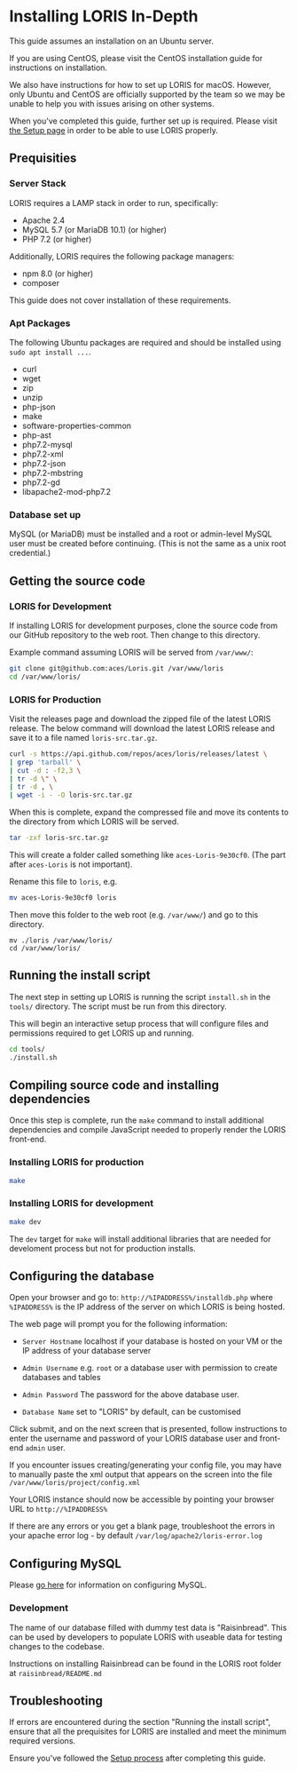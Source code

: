 # Installing LORIS In-Depth

This guide assumes an installation on an Ubuntu server. 

If you are using CentOS, please visit the CentOS installation guide for 
instructions on installation.

We also have instructions for how to set up LORIS for macOS. However, only
 Ubuntu and CentOS are officially supported by the team so we may be unable to
 help you with issues arising on other systems.


When you've completed this guide, further set up is required. Please visit
[the Setup page](https://github.com/aces/Loris/wiki/Setup) in order to be
able to use LORIS properly.

## Prequisities

### Server Stack

LORIS requires a LAMP stack in order to run, specifically:
* Apache 2.4
* MySQL 5.7 (or MariaDB 10.1) (or higher)
* PHP 7.2 (or higher)

Additionally, LORIS requires the following package managers:
* npm 8.0 (or higher)
* composer

This guide does not cover installation of these requirements.

### Apt Packages
The following Ubuntu packages are required and should be installed using 
`sudo apt install ...`.

* curl
* wget
* zip
* unzip
* php-json
* make
* software-properties-common
* php-ast
* php7.2-mysql
* php7.2-xml
* php7.2-json
* php7.2-mbstring
* php7.2-gd
* libapache2-mod-php7.2

### Database set up

MySQL (or MariaDB) must be installed and a root or admin-level MySQL user must
be created before continuing. (This is not the same as a unix root credential.)

## Getting the source code

### LORIS for Development
If installing LORIS for development purposes, clone the source code from our
GitHub repository to the web root. Then change to this directory.

Example command assuming LORIS will be served from `/var/www/`:

```bash
git clone git@github.com:aces/Loris.git /var/www/loris
cd /var/www/loris/
```

### LORIS for Production

Visit the releases page and download the zipped file of the latest LORIS
release. The below command will download the latest LORIS release and save 
it to a file named `loris-src.tar.gz`.

```bash
curl -s https://api.github.com/repos/aces/loris/releases/latest \
| grep 'tarball' \
| cut -d : -f2,3 \
| tr -d \" \
| tr -d , \
| wget -i - -O loris-src.tar.gz
```

When this is complete, expand the compressed file and move its contents to the
directory from which LORIS will be served. 

```bash
tar -zxf loris-src.tar.gz
```

This will create a folder called something like `aces-Loris-9e30cf0`. (The
part after `aces-Loris` is not important).

Rename this file to `loris`, e.g.

```bash
mv aces-Loris-9e30cf0 loris
```

Then move this folder to the web root (e.g. `/var/www/`) and go to this 
directory.

```
mv ./loris /var/www/loris/
cd /var/www/loris/
```

## Running the install script

The next step in setting up LORIS is running the script `install.sh` in the 
`tools/` directory. The script must be run from this directory.

This will begin an interactive setup process that will configure files and
permissions required to get LORIS up and running.

```bash
cd tools/
./install.sh
```

## Compiling source code and installing dependencies
Once this step is complete, run the `make` command to install additional
dependencies and compile JavaScript needed to properly render the LORIS
front-end.

### Installing LORIS for production

```bash
make
```

### Installing LORIS for development

```bash
make dev
```

The `dev` target for `make` will install additional libraries that are needed 
for develoment process but not for production installs.

## Configuring the database

Open your browser and go to: `http://%IPADDRESS%/installdb.php` where 
`%IPADDRESS%` is the IP address of the server on which LORIS is being hosted.

The web page will prompt you for the following information:

 * `Server Hostname` localhost if your database is hosted on your VM or the IP address of your database server

 * `Admin Username` e.g. `root` or a database user with permission to create databases and tables

 * `Admin Password` The password for the above database user.

 * `Database Name` set to "LORIS" by default, can be customised

Click submit, and on the next screen that is presented, follow instructions to enter the username and password of your LORIS database user and front-end `admin` user.

If you encounter issues creating/generating your config file, you may have to manually paste the xml output that appears on the screen into the file `/var/www/loris/project/config.xml`

Your LORIS instance should now be accessible by pointing your browser URL to `http://%IPADDRESS%`

If there are any errors or you get a blank page, troubleshoot the errors in your apache error log - by default
 `/var/log/apache2/loris-error.log`

## Configuring MySQL

Please [go here](https://github.com/aces/Loris/wiki/Hosting-the-Database-Myself)
for information on configuring MySQL.

### Development

The name of our database filled with dummy test data is "Raisinbread". This 
can be used by developers to populate LORIS with useable data for testing
changes to the codebase.

Instructions on installing Raisinbread can be found in the LORIS root folder
at `raisinbread/README.md`

## Troubleshooting

If errors are encountered during the section "Running the install script",
ensure that all the prequisites for LORIS are installed and meet the minimum
required versions.

Ensure you've followed the [Setup process](https://github.com/aces/Loris/wiki/Setup)
after completing this guide.
